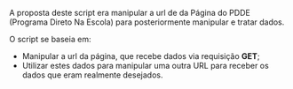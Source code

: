 A proposta deste script era manipular a url de da Página do PDDE (Programa Direto Na Escola) para posteriormente manipular e tratar dados.

O script se baseia em: 
* Manipular a url da página, que recebe dados via requisição **GET**;
* Utilizar estes dados para manipular uma outra URL para receber os dados que eram realmente desejados.

